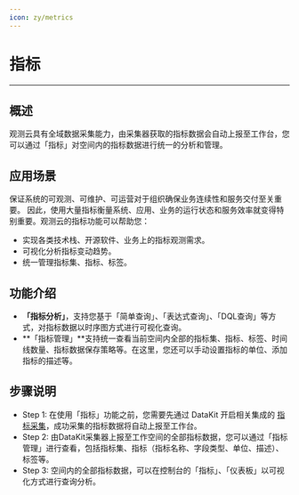 ```yaml
---
icon: zy/metrics
---
```

# 指标
---

## 概述

观测云具有全域数据采集能力，由采集器获取的指标数据会自动上报至工作台，您可以通过「指标」对空间内的指标数据进行统一的分析和管理。

## 应用场景

保证系统的可观测、可维护、可运营对于组织确保业务连续性和服务交付至关重要。 因此，使用大量指标衡量系统、应用、业务的运行状态和服务效率就变得特别重要。观测云的指标功能可以帮助您：

- 实现各类技术栈、开源软件、业务上的指标观测需求。
- 可视化分析指标变动趋势。
- 统一管理指标集、指标、标签。

## 功能介绍

- **「指标分析」**，支持您基于「简单查询」、「表达式查询」、「DQL查询」等方式，对指标数据以时序图方式进行可视化查询。
- **「指标管理」**支持统一查看当前空间内全部的指标集、指标、标签、时间线数量、指标数据保存策略等。在这里，您还可以手动设置指标的单位、添加指标的描述等。

## 步骤说明

- Step 1: 在使用「指标」功能之前，您需要先通过 DataKit 开启相关集成的 [指标采集](https://docs.guance.com/metrics/collection/)，成功采集的指标数据将自动上报至工作台。
- Step 2: 由DataKit采集器上报至工作空间的全部指标数据，您可以通过「指标管理」进行查看，包括指标集、指标（指标名称、字段类型、单位、描述）、标签等。
- Step 3:  空间内的全部指标数据，可以在控制台的「指标」、「仪表板」以可视化方式进行查询分析。
